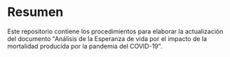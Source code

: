 # Resumen

Este repositorio contiene los procedimientos para elaborar la actualización del documento "Análisis de la Esperanza de vida por el impacto de la mortalidad producida por la pandemia del COVID-19".

